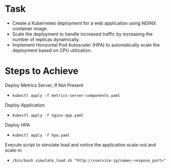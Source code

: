 # Task
  -  Create a Kubernetes deployment for a web application using NGINX container image.
  -  Scale the deployment to handle increased traffic by increasing the number of replicas dynamically.
  -  Implement Horizontal Pod Autoscaler (HPA) to automatically scale the deployment based on CPU utilization.

# Steps to Achieve
Deploy Metrics Server, If Not Present
- `kubectl apply -f metrics-server-components.yaml`

Deploy Application
- `kubectl apply -f nginx-app.yaml`

Deploy HPA
 - `kubectl apply -f hpa.yaml`

Execute script to simulate load and notice the application scale-out and scale-in
 - `/bin/bash simulate_load.sh "http://<service-ip/name>:<expose_port>"`